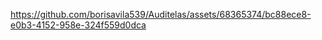 


https://github.com/borisavila539/Auditelas/assets/68365374/bc88ece8-e0b3-4152-958e-324f559d0dca

